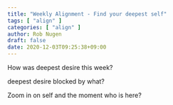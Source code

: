 ```yaml
---
title: "Weekly Alignment - Find your deepest self"
tags: [ "align" ]
categories: [ "align" ]
author: Rob Nugen
draft: false
date: 2020-12-03T09:25:38+09:00
---
```


How was deepest desire this week?

deepest desire blocked by what?

Zoom in on self and the moment who is here?

